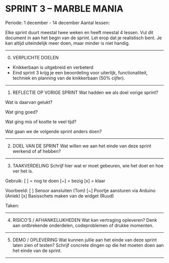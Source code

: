 # SPRINT 3 – MARBLE MANIA
Periode: 1 december - 14 december
Aantal lessen: 

Elke sprint duurt meestal twee weken en heeft meestal 4 lessen. 
Vul dit document in aan het begin van de sprint.
Let erop dat je realistisch bent. Je kan altijd uiteindelijk meer doen, maar minder is niet handig.

------------------------------------------------------------
0. VERPLICHTE DOELEN

* Knikkerbaan is uitgebreid en verbeterd
* Eind sprint 3 krijg je een beoordeling voor uiterlijk, functionaliteit, techniek en planning van de knikkerbaan (50% cijfer).
------------------------------------------------------------
1. REFLECTIE OP VORIGE SPRINT
Wat hadden we als doel vorige sprint?



Wat is daarvan gelukt?



Wat ging goed?



Wat ging mis of kostte te veel tijd?



Wat gaan we de volgende sprint anders doen?



------------------------------------------------------------
2. DOEL VAN DE SPRINT
Wat willen we aan het einde van deze sprint werkend of af hebben?



------------------------------------------------------------
3. TAAKVERDELING
Schrijf hier wat er moet gebeuren, wie het doet en hoe ver het is.

Gebruik: [ ] = nog te doen   [~] = bezig   [x] = klaar

Voorbeeld:
[ ] Sensor aansluiten (Tom)
[~] Poortje aansturen via Arduino (Aniek)
[x] Basisschets maken van de widget (Ruud)

Taken:




------------------------------------------------------------
4. RISICO’S / AFHANKELIJKHEDEN
Wat kan vertraging opleveren? Denk aan ontbrekende onderdelen, codeproblemen of drukke momenten.



------------------------------------------------------------
5. DEMO / OPLEVERING
Wat kunnen jullie aan het einde van deze sprint laten zien of testen? Schrijf concrete dingen op die het moeten doen aan het einde van de sprint.




------------------------------------------------------------
